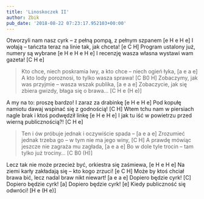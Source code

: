 ```yaml
---
title: 'Linoskoczek II'
author: Zbik
pub_date: '2018-08-22 07:23:17.952103+00:00'
---
```


Otworzyli nam nasz cyrk – z pełną pompą, z pełnym szpanem [e H e H e]
I wołają – tańczta teraz na linie tak, jak chceta! [e C H]
Program ustalony już, numery są wybrane [e H e H e H e]
I recenzję wasza własna wystawi wam gazeta! [C H e]

>Kto chce, niech poskramia lwy, a kto chce – niech ogień łyka, [a e a e]
>A kto lody poroznosi, to tylko wasza sprawa! [C B0 H]
>Zobaczymy, jak was przyjmie – wasza wszak publika, [a e a e]
>Zobaczycie, jak się zbiera gwizdy, błaga się o brawa… [C H e (H e)]

A my na to: proszę bardzo! I zaraz za drabinkę [e H e H e]
Pod kopułę namiotu dawaj wspinać się z godnością! [C H]
Wtem tchu nam w piersiach nagle brak i ktoś podwędził linkę [e H e H e]
I jak tu iść w powietrzu przed wierną publicznością?! [C H e]

>Ten i ów próbuje jednak i oczywiście spada – [a e a e]
>Zrozumieć jednak trzeba go – w tym nie ma jego winy, [C H]
>A prawdę mówiąc jeszcze nie zagraża mu zagłada, [a e a e]
>Bo w dole tyle trocin – tam tylko już trociny… [C B0 (H)]

Lecz tak nie może przecież być, orkiestra się zaśmiewa, [e H e H e]
Na ziemi karły zakładają się – kto kogo zrzuci! [e C H]
Może by ktoś chciał brawa bić, lecz nadal braw nikt niewart! [a e a e]
Dopiero będzie cyrk! [C]
Dopiero będzie cyrk! [a]
Dopiero będzie cyrk! [e]
Kiedy publiczność się odwróci! [H e (H e)]